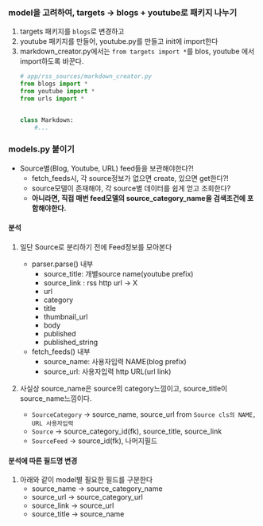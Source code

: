 ### model을 고려하여, targets -> blogs + youtube로 패키지 나누기
1. targets 패키지를 `blogs`로 변경하고
2. youtube 패키지를 만들어, youtube.py를 만들고 init에 import한다
3. markdown_creator.py에서는 `from targets import *`를 blos, youtube 에서 import하도록 바꾼다.
    ```python
    # app/rss_sources/markdown_creator.py
    from blogs import *
    from youtube import *
    from urls import *
    
    
    class Markdown:
        #...
    ```
   

### models.py 붙이기
- Source별(Blog, Youtube, URL) feed들을 보관해야한다?!
  - fetch_feeds시, 각 source정보가 없으면 create, 있으면 get한다?!
  - source모델이 존재해야, 각 source별 데이터를 쉽게 얻고 조회한다?
  - **아니라면, 직접 매번 feed모델의 source_category_name을 검색조건에 포함해야한다.**

#### 분석

1. 일단 Source로 분리하기 전에 Feed정보를 모아본다
    - parser.parse() 내부
        -  source_title: 개별source name(youtube prefix)
        -  source_link : rss http url -> X
        -  url
        -  category
        -  title
        -  thumbnail_url
        -  body
        -  published
        -  published_string
   - fetch_feeds() 내부
        - source_name: 사용자입력 NAME(blog prefix)
        - source_url: 사용자입력 http URL(url link)

2. 사실상 source_name은 source의 category느낌이고, source_title이 source_name느낌이다.
    - `SourceCategory` -> source_name, source_url from `Source cls의 NAME, URL 사용자입력`
    - `Source` -> source_category_id(fk), source_title, source_link 
    - `SourceFeed` -> source_id(fk), 나머지필드


#### 분석에 따른 필드명 변경
1. 아래와 같이 model별 필요한 필드를 구분한다
    - source_name -> source_category_name
    - source_url -> source_category_url
    - source_link -> source_url
    - source_title -> source_name